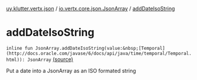 [uy.klutter.vertx.json](../index.md) / [io.vertx.core.json.JsonArray](index.md) / [addDateIsoString](.)


# addDateIsoString

`inline fun JsonArray.addDateIsoString(value:&nbsp;[Temporal](http://docs.oracle.com/javase/6/docs/api/java/time/temporal/Temporal.html)): JsonArray` [(source)](https://github.com/kohesive/klutter/blob/master/vertx3-jdk8/src/main/kotlin/uy/klutter/vertx/json/VertxJson.kt#L119)

Put a date into a JsonArray as an ISO formated string



